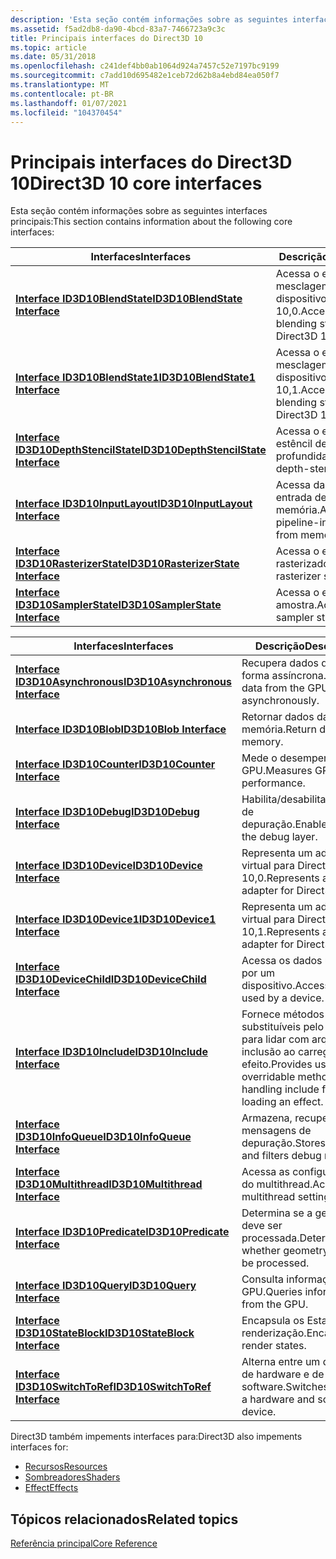 ```yaml
---
description: 'Esta seção contém informações sobre as seguintes interfaces principais:'
ms.assetid: f5ad2db8-da90-4bcd-83a7-7466723a9c3c
title: Principais interfaces do Direct3D 10
ms.topic: article
ms.date: 05/31/2018
ms.openlocfilehash: c241def4bb0ab1064d924a7457c52e7197bc9199
ms.sourcegitcommit: c7add10d695482e1ceb72d62b8a4ebd84ea050f7
ms.translationtype: MT
ms.contentlocale: pt-BR
ms.lasthandoff: 01/07/2021
ms.locfileid: "104370454"
---
```

# <a name="direct3d-10-core-interfaces"></a><span data-ttu-id="b15e5-103">Principais interfaces do Direct3D 10</span><span class="sxs-lookup"><span data-stu-id="b15e5-103">Direct3D 10 core interfaces</span></span>

<span data-ttu-id="b15e5-104">Esta seção contém informações sobre as seguintes interfaces principais:</span><span class="sxs-lookup"><span data-stu-id="b15e5-104">This section contains information about the following core interfaces:</span></span>



| <span data-ttu-id="b15e5-105">Interfaces</span><span class="sxs-lookup"><span data-stu-id="b15e5-105">Interfaces</span></span>                                                           | <span data-ttu-id="b15e5-106">Descrição</span><span class="sxs-lookup"><span data-stu-id="b15e5-106">Description</span></span>                                         |
|----------------------------------------------------------------------|-----------------------------------------------------|
| [<span data-ttu-id="b15e5-107">**Interface ID3D10BlendState**</span><span class="sxs-lookup"><span data-stu-id="b15e5-107">**ID3D10BlendState Interface**</span></span>](/windows/desktop/api/D3D10/nn-d3d10-id3d10blendstate)               | <span data-ttu-id="b15e5-108">Acessa o estado de mesclagem para um dispositivo Direct3D 10,0.</span><span class="sxs-lookup"><span data-stu-id="b15e5-108">Accesses blending state for a Direct3D 10.0 device.</span></span> |
| [<span data-ttu-id="b15e5-109">**Interface ID3D10BlendState1**</span><span class="sxs-lookup"><span data-stu-id="b15e5-109">**ID3D10BlendState1 Interface**</span></span>](/windows/desktop/api/D3D10_1/nn-d3d10_1-id3d10blendstate1)             | <span data-ttu-id="b15e5-110">Acessa o estado de mesclagem para um dispositivo Direct3D 10,1.</span><span class="sxs-lookup"><span data-stu-id="b15e5-110">Accesses blending state for a Direct3D 10.1 device.</span></span> |
| [<span data-ttu-id="b15e5-111">**Interface ID3D10DepthStencilState**</span><span class="sxs-lookup"><span data-stu-id="b15e5-111">**ID3D10DepthStencilState Interface**</span></span>](/windows/desktop/api/D3D10/nn-d3d10-id3d10depthstencilstate) | <span data-ttu-id="b15e5-112">Acessa o estado de estêncil de profundidade.</span><span class="sxs-lookup"><span data-stu-id="b15e5-112">Accesses depth-stencil state.</span></span>                       |
| [<span data-ttu-id="b15e5-113">**Interface ID3D10InputLayout**</span><span class="sxs-lookup"><span data-stu-id="b15e5-113">**ID3D10InputLayout Interface**</span></span>](/windows/win32/api/d3d10/nn-d3d10-id3d10inputlayout)             | <span data-ttu-id="b15e5-114">Acessa dados de entrada de pipeline da memória.</span><span class="sxs-lookup"><span data-stu-id="b15e5-114">Accesses pipeline-input data from memory.</span></span>           |
| [<span data-ttu-id="b15e5-115">**Interface ID3D10RasterizerState**</span><span class="sxs-lookup"><span data-stu-id="b15e5-115">**ID3D10RasterizerState Interface**</span></span>](/windows/desktop/api/D3D10/nn-d3d10-id3d10rasterizerstate)     | <span data-ttu-id="b15e5-116">Acessa o estado do rasterizador.</span><span class="sxs-lookup"><span data-stu-id="b15e5-116">Accesses rasterizer state.</span></span>                          |
| [<span data-ttu-id="b15e5-117">**Interface ID3D10SamplerState**</span><span class="sxs-lookup"><span data-stu-id="b15e5-117">**ID3D10SamplerState Interface**</span></span>](/windows/desktop/api/D3D10/nn-d3d10-id3d10samplerstate)           | <span data-ttu-id="b15e5-118">Acessa o estado de amostra.</span><span class="sxs-lookup"><span data-stu-id="b15e5-118">Accesses sampler state.</span></span>                             |



 



| <span data-ttu-id="b15e5-119">Interfaces</span><span class="sxs-lookup"><span data-stu-id="b15e5-119">Interfaces</span></span>                                                 | <span data-ttu-id="b15e5-120">Descrição</span><span class="sxs-lookup"><span data-stu-id="b15e5-120">Description</span></span>                                                                          |
|------------------------------------------------------------|--------------------------------------------------------------------------------------|
| [<span data-ttu-id="b15e5-121">**Interface ID3D10Asynchronous**</span><span class="sxs-lookup"><span data-stu-id="b15e5-121">**ID3D10Asynchronous Interface**</span></span>](/windows/desktop/api/D3D10/nn-d3d10-id3d10asynchronous) | <span data-ttu-id="b15e5-122">Recupera dados da GPU de forma assíncrona.</span><span class="sxs-lookup"><span data-stu-id="b15e5-122">Retrieves data from the GPU asynchronously.</span></span>                                          |
| [<span data-ttu-id="b15e5-123">**Interface ID3D10Blob**</span><span class="sxs-lookup"><span data-stu-id="b15e5-123">**ID3D10Blob Interface**</span></span>](/windows/desktop/api/D3DCommon/nn-d3dcommon-id3d10blob)                 | <span data-ttu-id="b15e5-124">Retornar dados da memória.</span><span class="sxs-lookup"><span data-stu-id="b15e5-124">Return data from memory.</span></span>                                                             |
| [<span data-ttu-id="b15e5-125">**Interface ID3D10Counter**</span><span class="sxs-lookup"><span data-stu-id="b15e5-125">**ID3D10Counter Interface**</span></span>](/windows/desktop/api/D3D10/nn-d3d10-id3d10counter)           | <span data-ttu-id="b15e5-126">Mede o desempenho da GPU.</span><span class="sxs-lookup"><span data-stu-id="b15e5-126">Measures GPU performance.</span></span>                                                            |
| [<span data-ttu-id="b15e5-127">**Interface ID3D10Debug**</span><span class="sxs-lookup"><span data-stu-id="b15e5-127">**ID3D10Debug Interface**</span></span>](/windows/desktop/api/D3D10SDKLayers/nn-d3d10sdklayers-id3d10debug)               | <span data-ttu-id="b15e5-128">Habilita/desabilita a camada de depuração.</span><span class="sxs-lookup"><span data-stu-id="b15e5-128">Enables/disables the debug layer.</span></span>                                                    |
| [<span data-ttu-id="b15e5-129">**Interface ID3D10Device**</span><span class="sxs-lookup"><span data-stu-id="b15e5-129">**ID3D10Device Interface**</span></span>](/windows/desktop/api/D3D10/nn-d3d10-id3d10device)             | <span data-ttu-id="b15e5-130">Representa um adaptador virtual para Direct3D 10,0.</span><span class="sxs-lookup"><span data-stu-id="b15e5-130">Represents a virtual adapter for Direct3D 10.0.</span></span>                                      |
| [<span data-ttu-id="b15e5-131">**Interface ID3D10Device1**</span><span class="sxs-lookup"><span data-stu-id="b15e5-131">**ID3D10Device1 Interface**</span></span>](/windows/desktop/api/D3D10_1/nn-d3d10_1-id3d10device1)           | <span data-ttu-id="b15e5-132">Representa um adaptador virtual para Direct3D 10,1.</span><span class="sxs-lookup"><span data-stu-id="b15e5-132">Represents a virtual adapter for Direct3D 10.1.</span></span>                                      |
| [<span data-ttu-id="b15e5-133">**Interface ID3D10DeviceChild**</span><span class="sxs-lookup"><span data-stu-id="b15e5-133">**ID3D10DeviceChild Interface**</span></span>](/windows/desktop/api/D3D10/nn-d3d10-id3d10devicechild)   | <span data-ttu-id="b15e5-134">Acessa os dados usados por um dispositivo.</span><span class="sxs-lookup"><span data-stu-id="b15e5-134">Accesses data used by a device.</span></span>                                                      |
| <span data-ttu-id="b15e5-135">[**Interface ID3D10Include**](/previous-versions/windows/desktop/legacy/bb173775(v=vs.85))</span><span class="sxs-lookup"><span data-stu-id="b15e5-135">[**ID3D10Include Interface**](/previous-versions/windows/desktop/legacy/bb173775(v=vs.85))</span></span>           | <span data-ttu-id="b15e5-136">Fornece métodos substituíveis pelo usuário para lidar com arquivos de inclusão ao carregar um efeito.</span><span class="sxs-lookup"><span data-stu-id="b15e5-136">Provides user-overridable methods for handling include files when loading an effect.</span></span> |
| [<span data-ttu-id="b15e5-137">**Interface ID3D10InfoQueue**</span><span class="sxs-lookup"><span data-stu-id="b15e5-137">**ID3D10InfoQueue Interface**</span></span>](/windows/desktop/api/D3D10SDKLayers/nn-d3d10sdklayers-id3d10infoqueue)       | <span data-ttu-id="b15e5-138">Armazena, recupera e filtra mensagens de depuração.</span><span class="sxs-lookup"><span data-stu-id="b15e5-138">Stores, retrieves, and filters debug messages.</span></span>                                       |
| [<span data-ttu-id="b15e5-139">**Interface ID3D10Multithread**</span><span class="sxs-lookup"><span data-stu-id="b15e5-139">**ID3D10Multithread Interface**</span></span>](/windows/desktop/api/D3D10/nn-d3d10-id3d10multithread)   | <span data-ttu-id="b15e5-140">Acessa as configurações do multithread.</span><span class="sxs-lookup"><span data-stu-id="b15e5-140">Accesses multithread settings.</span></span>                                                       |
| [<span data-ttu-id="b15e5-141">**Interface ID3D10Predicate**</span><span class="sxs-lookup"><span data-stu-id="b15e5-141">**ID3D10Predicate Interface**</span></span>](/windows/win32/api/d3d10/nn-d3d10-id3d10predicate)       | <span data-ttu-id="b15e5-142">Determina se a geometria deve ser processada.</span><span class="sxs-lookup"><span data-stu-id="b15e5-142">Determines whether geometry should be processed.</span></span>                                     |
| [<span data-ttu-id="b15e5-143">**Interface ID3D10Query**</span><span class="sxs-lookup"><span data-stu-id="b15e5-143">**ID3D10Query Interface**</span></span>](/windows/desktop/api/D3D10/nn-d3d10-id3d10query)               | <span data-ttu-id="b15e5-144">Consulta informações da GPU.</span><span class="sxs-lookup"><span data-stu-id="b15e5-144">Queries information from the GPU.</span></span>                                                    |
| [<span data-ttu-id="b15e5-145">**Interface ID3D10StateBlock**</span><span class="sxs-lookup"><span data-stu-id="b15e5-145">**ID3D10StateBlock Interface**</span></span>](/windows/desktop/api/d3d10effect/nn-d3d10effect-id3d10stateblock)     | <span data-ttu-id="b15e5-146">Encapsula os Estados de renderização.</span><span class="sxs-lookup"><span data-stu-id="b15e5-146">Encapsulates render states.</span></span>                                                          |
| [<span data-ttu-id="b15e5-147">**Interface ID3D10SwitchToRef**</span><span class="sxs-lookup"><span data-stu-id="b15e5-147">**ID3D10SwitchToRef Interface**</span></span>](/windows/desktop/api/D3D10SDKLayers/nn-d3d10sdklayers-id3d10switchtoref)   | <span data-ttu-id="b15e5-148">Alterna entre um dispositivo de hardware e de software.</span><span class="sxs-lookup"><span data-stu-id="b15e5-148">Switches between a hardware and software device.</span></span>                                     |



 

<span data-ttu-id="b15e5-149">Direct3D também impements interfaces para:</span><span class="sxs-lookup"><span data-stu-id="b15e5-149">Direct3D also impements interfaces for:</span></span>

-   [<span data-ttu-id="b15e5-150">Recursos</span><span class="sxs-lookup"><span data-stu-id="b15e5-150">Resources</span></span>](d3d10-graphics-reference-resource-interfaces.md)
-   [<span data-ttu-id="b15e5-151">Sombreadores</span><span class="sxs-lookup"><span data-stu-id="b15e5-151">Shaders</span></span>](d3d10-graphics-reference-d3d10-shader-interfaces.md)
-   [<span data-ttu-id="b15e5-152">Effect</span><span class="sxs-lookup"><span data-stu-id="b15e5-152">Effects</span></span>](d3d10-graphics-reference-effect-interfaces.md)

## <a name="related-topics"></a><span data-ttu-id="b15e5-153">Tópicos relacionados</span><span class="sxs-lookup"><span data-stu-id="b15e5-153">Related topics</span></span>

<dl> <dt>

[<span data-ttu-id="b15e5-154">Referência principal</span><span class="sxs-lookup"><span data-stu-id="b15e5-154">Core Reference</span></span>](d3d10-graphics-reference-d3d10-core.md)
</dt> </dl>

 

 
